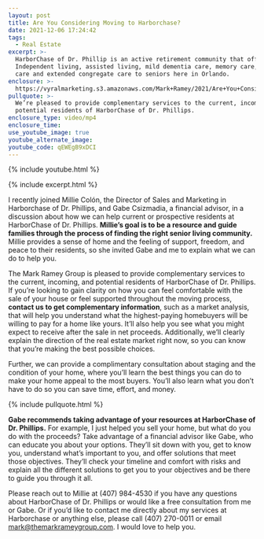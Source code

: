 ```yaml
---
layout: post
title: Are You Considering Moving to Harborchase?
date: 2021-12-06 17:24:42
tags:
  - Real Estate
excerpt: >-
  HarborChase of Dr. Phillip is an active retirement community that offers
  Independent living, assisted living, mild dementia care, memory care, respite
  care and extended congregate care to seniors here in Orlando.
enclosure: >-
  https://vyralmarketing.s3.amazonaws.com/Mark+Ramey/2021/Are+You+Considering+Moving+to+Harborchase_.mp4
pullquote: >-
  We’re pleased to provide complementary services to the current, incoming, and
  potential residents of HarborChase of Dr. Phillips.
enclosure_type: video/mp4
enclosure_time:
use_youtube_image: true
youtube_alternate_image:
youtube_code: qEWEgB9xDCI
---
```

{% include youtube.html %}

{% include excerpt.html %}

I recently joined Millie Col&oacute;n, the Director of Sales and Marketing in Harborchase of Dr. Phillips, and Gabe Csizmadia, a financial advisor, in a discussion about how we can help current or prospective residents at HarborChase of Dr. Phillips. **Millie’s goal is to be a resource and guide families through the process of finding the right senior living community.** Millie provides a sense of home and the feeling of support, freedom, and peace to their residents, so she invited Gabe and me to explain what we can do to help you.

The Mark Ramey Group is pleased to provide complementary services to the current, incoming, and potential residents of HarborChase of Dr. Phillips. If you’re looking to gain clarity on how you can feel comfortable with the sale of your house or feel supported throughout the moving process, **contact us to get complementary information**, such as a market analysis, that will help you understand what the highest-paying homebuyers will be willing to pay for a home like yours. It’ll also help you see what you might expect to receive after the sale in net proceeds. Additionally, we’ll clearly explain the direction of the real estate market right now, so you can know that you’re making the best possible choices.&nbsp;

Further, we can provide a complimentary consultation about staging and the condition of your home, where you’ll learn the best things you can do to make your home appeal to the most buyers. You’ll also learn what you don’t have to do so you can save time, effort, and money.

{% include pullquote.html %}

**Gabe recommends taking advantage of your resources at HarborChase of Dr. Phillips.** For example, I just helped you sell your home, but what do you do with the proceeds? Take advantage of a financial advisor like Gabe, who can educate you about your options. They’ll sit down with you, get to know you, understand what’s important to you, and offer solutions that meet those objectives. They’ll check your timeline and comfort with risks and explain all the different solutions to get you to your objectives and be there to guide you through it all.&nbsp;

Please reach out to Millie at (407) 984-4530 if you have any questions about HarborChase of Dr. Phillips or would like a free consultation from me or Gabe. Or if you’d like to contact me directly about my services at Harborchase or anything else, please call (407) 270-0011 or email [mark@themarkrameygroup.com](mailto:mark@themarkrameygroup.com). I would love to help you.
